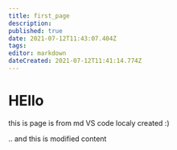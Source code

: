 ```yaml
---
title: first_page
description: 
published: true
date: 2021-07-12T11:43:07.404Z
tags: 
editor: markdown
dateCreated: 2021-07-12T11:41:14.774Z
---
```


# HEllo

this is page is from md VS code localy created :)

.. and this is modified content